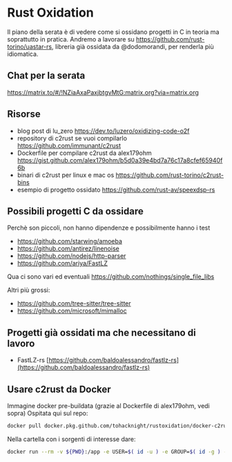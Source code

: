 # Rust Oxidation

Il piano della serata è di vedere come si ossidano progetti in C in teoria ma soprattutto in pratica.
Andremo a lavorare su https://github.com/rust-torino/uastar-rs, libreria già ossidata da @dodomorandi, per renderla più idiomatica.

## Chat per la serata

https://matrix.to/#/!NZiaAxaPaxjbtgvMtG:matrix.org?via=matrix.org

## Risorse

- blog post di lu_zero https://dev.to/luzero/oxidizing-code-o2f
- repository di c2rust se vuoi compilarlo https://github.com/immunant/c2rust
- Dockerfile per compilare c2rust da alex179ohm https://gist.github.com/alex179ohm/b5d0a39e4bd7a76c17a8cfef65940f6b
- binari di c2rust per linux e mac os https://github.com/rust-torino/c2rust-bins
- esempio di progetto ossidato https://github.com/rust-av/speexdsp-rs

## Possibili progetti C da ossidare

Perchè son piccoli, non hanno dipendenze e possibilmente hanno i test 

- https://github.com/starwing/amoeba
- https://github.com/antirez/linenoise
- https://github.com/nodejs/http-parser
- https://github.com/ariya/FastLZ

Qua ci sono vari ed eventuali https://github.com/nothings/single_file_libs

Altri più grossi:

- https://github.com/tree-sitter/tree-sitter
- https://github.com/microsoft/mimalloc

## Progetti già ossidati ma che necessitano di lavoro

- FastLZ-rs [https://github.com/baldoalessandro/fastlz-rs](https://github.com/baldoalessandro/fastlz-rs)

## Usare c2rust da Docker
Immagine docker pre-buildata (grazie al Dockerfile di alex179ohm, vedi sopra)
Ospitata qui sul repo:

```bash
docker pull docker.pkg.github.com/tohacknight/rustoxidation/docker-c2rust:latest
```

Nella cartella con i sorgenti di interesse dare:

```bash
docker run --rm -v ${PWD}:/app -e USER=$( id -u ) -e GROUP=$( id -g ) -it docker.pkg.github.com/tohacknight/rustoxidation/docker-c2rust bash
```

